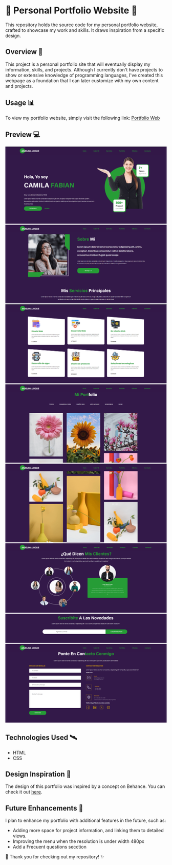 # 🌼 Personal Portfolio Website 🌼

This repository holds the source code for my personal portfolio website, crafted to showcase my work and skills. It draws inspiration from a specific design.

## Overview 🚀

This project is a personal portfolio site that will eventually display my information, skills, and projects. Although I currently don't have projects to show or extensive knowledge of programming languages, I've created this webpage as a foundation that I can later customize with my own content and projects.

## Usage 📊

To view my portfolio website, simply visit the following link: [Portfolio Web](https://camilafabian.github.io/Portfolio_Web/)

## Preview 💻

<img src="img/vistaprevia1.PNG">
<img src="img/vistaprevia2.PNG">
<img src="img/vistaprevia3.PNG">
<img src="img/vistaprevia4.PNG">
<img src="img/vistaprevia5.PNG">
<img src="img/vistaprevia6.PNG">
<img src="img/vistaprevia7.PNG">
<img src="img/vistaprevia8.PNG">


## Technologies Used 🛰️

- HTML
- CSS

## Design Inspiration 🎨

The design of this portfolio was inspired by a concept on Behance. You can check it out [here](https://www.behance.net/gallery/190799847/Portfolio-Website-Landing-Page-UI-Design?tracking_source=search_projects|portfolio+landing+page+website&l=9).

## Future Enhancements 📆

I plan to enhance my portfolio with additional features in the future, such as:

- Adding more space for project information, and linking them to detailed views.
- Improving the menu when the resolution is under width 480px
- Add a Frecuent questions secction

🌟 Thank you for checking out my repository! ✨